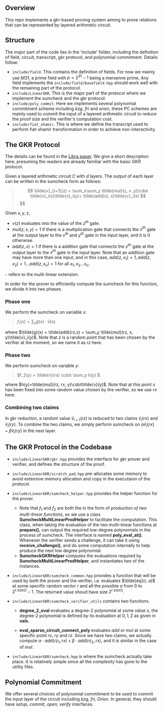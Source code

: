 ## Overview

This repo implements a gkr-based proving system aiming to prove relations that can be represented by layered arithmetic circuit.

## Structure

The major part of the code lies in the 'include' folder, including the definition of field, circuit, transcript, gkr protocol, and polynomial commitment. Details follow:

- `include/field`. This contains the definition of fields. For now we mainly use _M31_, a prime field with $p=2^{31}-1$ being a mersenne prime. Any field implements the `include/field/basefield.hpp` should work well with the remaining part of the protocol.
- `include/LinearGKR`. This is the major part of the protocol where we implement the sumcheck and the gkr protocol.
- `include/poly_commit`. Here we implements several polynomial commitment scheme including _kzg_, _fri_ and _orion_, these PC schemes are mainly used to commit the input of a layered arithmetic circuit to reduce the proof size and the verifier's computation cost.
- `include/fiat_shamir`. This is where we define the transcript used to perform fiat-shamir transformation in order to achieve non-interactivity.

## The GKR Protocol

The details can be found in the [Libra paper](https://eprint.iacr.org/2019/317.pdf). We give a short description here, presuming the readers are already familiar with the basic GKR protocol.

Given a layered arithmetic circuit $C$ with $d$ layers. The output of each layer can be written in the sumcheck form as follows:

> $$
> \tilde{v}_{i+1}(z) = \sum_x\sum_y \tilde{mul}(z, x ,y)\cdot \tilde{v}_i(x)\tilde{v}_i(y)+
> \tilde{add}(z, x)\tilde{v}_i(x) $$.
> $$

Given $x, y, z$,

- $v(z)$ evaluates into the value of the $z^{th}$ gate.
- $mul(z, x, y) = 1$ if there is a multiplication gate that connects the $z^{th}$ gate at the output layer to the $x^{th}$ and $y^{th}$ gate in the input layer, and it is 0 otherwise.
- $add(z, x) = 1$ if there is a addition gate that connects the $z^{th}$ gate at the output layer to the $x^{th}$ gate in the input layer. Note that an addition gate may have more than one input, and in this case, $add(z, x_1)=1, add(z, x_2)=1...add(z, x_n)=1$ for all $x_1, x_2...x_n$.

`~` refers to the multi-linear extension.

In order for the prover to efficiently compute the sumcheck for this function, we divide it into two phases.

### Phase one

We perform the sumcheck on variable $x$:

> $f_1(x) = \sum_x \tilde{g}(x) \cdot \tilde{v}(x)$.

where $\tilde{g}(x) = \tilde{add}(rz,x) + \sum_y \tilde{mul}(rz, x, y)\tilde{v}_i(y)$. Note that $z$ is a random point that has been chosen by the verifier at the moment, so we name it as $rz$ here.

### Phase two

We perform sumcheck on variable $y$:

> $f_2(y) = \tilde{v}(rx) \cdot \sum_y h(y) $.

where $h(y)=\tilde{mul}(rz, rx, y)\cdot\tilde{v}(y)$. Note that at this point $x$ has been fixed into some random value chosen by the verifier, so we use $rx$ here.

### Combining two claims

In gkr reduction, a random value $\tilde{v}_{i+1}(rz)$ is reduced to two claims $\tilde{v}_i(rx)$ and $\tilde{v}_i(ry)$. To combine the two claims, we simply perform sumcheck on $\alpha \tilde{v}_i(rx) + \beta \tilde{v}_i(ry)$ in the next layer.

## The GKR Protocol in the Codebase

- `include/LinearGKR/gkr.hpp` provides the interface for gkr prover and verifier, and defines the structure of the proof.
- `include/LinearGKR/scratch_pad.hpp` pre-allocates some memory to avoid extensive memory allocation and copy in the executaion of the protocol.
- `include/LinearGKR/sumcheck_helper.hpp` provides the helper function for the prover.
  - Note that $f_1$ and $f_2$ are both the in the form of _production of two multi-linear functions_, so we use a class **SumcheckMultiLinearProdHelper** to facilitate the computation. This class, when taking the evaluation of the two multi-linear functions at **prepare()**, can output the required low-degree polynomials in the process of sumcheck. The interface is named **poly_eval_at()**. Whenever the verifier sends a challenge, it can take it using **receive_challenge()**, and do some computation internally to help produce the next low degree polynomial.
  - **SumcheckGKRHelper** computes the evaluations required by **SumcheckMultiLinearProdHelper**, and instantiates two of the instances.
- `include/LinearGKR/sumcheck_common.hpp` provides a function that will be used by both the prover and the verifier, i.e. evaluates $\tilde{eq}(r, a)$ at some specific random vector $r$ and all the possible $a$ from $0$ to $2^{r.size()} - 1$. The returned value shoud have size $2^{r.size()}$.
- `include/LinearGKR/sumcheck_verifier_utils` contains two functions.

  - **degree_2_eval** evaluates a degree-2 polynomial at some value $x$, the degree-2 polynomial is defined by its evaluation at $0, 1, 2$ as given in **vals**.

  - **eval_sparse_circuit_connect_poly** evaluates $add$ or $mul$ at some specific point $rx$, $ry$ and $rz$. Since we have two claims, we actually compute $\alpha\cdot add(rz_1, rx) + \beta\cdot add(rz_2, rx)$, and it is similar in the case of $mul$.

- `include/LinearGKR/sumcheck.hpp` is where the sumcheck actually take place. It is relatively simple since all the complexity has gone to the utility files.

## Polynomial Commitment

We offer several choices of polynomial commitment to be used to commit the input layer of the circuit including _kzg, fri, Orion_. In general, they should have _setup, commit, open, verify_ interfaces.
